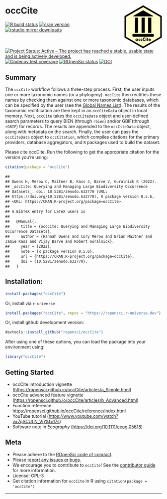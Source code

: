 
# occCite <img src='man/figures/logo.png' align="right" height="138" />

<!-- badges: start -->

[![R build
status](https://github.com/ropensci/occCite/workflows/R-CMD-check/badge.svg)](https://github.com/ropensci/occCite/actions)
[![cran
version](https://www.r-pkg.org/badges/version/occCite)](https://cran.r-project.org/package=occCite)
[![rstudio mirror
downloads](https://cranlogs.r-pkg.org/badges/occCite)](https://github.com/r-hub/cranlogs.app)
[![Project Status: Active – The project has reached a stable, usable
state and is being actively
developed.](https://www.repostatus.org/badges/latest/active.svg)](https://www.repostatus.org/#active)
[![Codecov test
coverage](https://codecov.io/gh/ropensci/occCite/branch/main/graph/badge.svg)](https://codecov.io/gh/ropensci/occCite?branch=main)
[![ROpenSci
status](https://badges.ropensci.org/407_status.svg)](https://github.com/ropensci/software-review/issues/407)
[![DOI](https://zenodo.org/badge/151783900.svg)](https://zenodo.org/badge/latestdoi/151783900)

<!-- badges: end -->

## Summary

The `occCite` workflow follows a three-step process. First, the user
inputs one or more taxonomic names (or a phylogeny). `occCite` then
rectifies these names by checking them against one or more taxonomic
databases, which can be specified by the user (see the [Global Names
List](http://gni.globalnames.org/data_sources)). The results of the
taxonomic rectification are then kept in an `occCiteData` object in
local memory. Next, `occCite` takes the `occCiteData` object and
user-defined search parameters to query BIEN (through `rbien`) and/or
GBIF(through `rGBIF`) for records. The results are appended to the
`occCiteData` object, along with metadata on the search. Finally, the
user can pass the `occCiteData` object to `occCitation`, which compiles
citations for the primary providers, database aggregators, and `R`
packages used to build the dataset.

Please cite occCite. Run the following to get the appropriate citation
for the version you’re using:

``` r
citation(package = "occCite")
```

    ## 
    ## Owens H, Merow C, Maitner B, Kass J, Barve V, Guralnick R (2022).
    ## _occCite: Querying and Managing Large Biodiversity Occurrence
    ## Datasets_. doi: 10.5281/zenodo.632770 (URL:
    ## https://doi.org/10.5281/zenodo.632770), R package version 0.5.6,
    ## <URL: https://CRAN.R-project.org/package=occCite>.
    ## 
    ## A BibTeX entry for LaTeX users is
    ## 
    ##   @Manual{,
    ##     title = {occCite: Querying and Managing Large Biodiversity Occurrence Datasets},
    ##     author = {Hannah Owens and Cory Merow and Brian Maitner and Jamie Kass and Vijay Barve and Robert Guralnick},
    ##     year = {2022},
    ##     note = {R package version 0.5.6},
    ##     url = {https://CRAN.R-project.org/package=occCite},
    ##     doi = {10.5281/zenodo.632770},
    ##   }

## Installation:

``` r
install.packages("occCite")
```

Or, install via `r-universe`

``` r
install.packages("occCite", repos = "https://ropensci.r-universe.dev")
```

Or, install github development version:

``` r
devtools::install_github("ropensci/occCite")
```

After using one of these options, you can load the package into your environment using:

``` r
library("occCite")
```

## Getting Started

-   occCite introduction vignette
    (<https://ropensci.github.io/occCite/articles/a_Simple.html>)
-   occCite advanced feature vignette
    (<https://ropensci.github.io/occCite/articles/b_Advanced.html>)
-   Function reference
    <https://ropensci.github.io/occCite/reference/index.html>
-   YouTube tutorial
    (<https://www.youtube.com/watch?v=7qSCULN_VjY&t=17s>)
-   Software note in *Ecography* (<https://doi.org/10.1111/ecog.05618>)

## Meta

-   Please adhere to the [ROpenSci code of 
conduct](<https://ropensci.org/code-of-conduct/>).
-   Please [report any issues or 
bugs](<https://github.com/ropensci/occCite/issues>).
-   We encourage you to contribute to `occCite`! See the 
[contributor guide](<https://ropensci.github.io/occCite/CONTRIBUTING.html>) 
for more information.
-   License: GPL-3
-   Get citation information for `occCite` in R using
    `citation(package = 'occCite')`

------------------------------------------------------------------------
